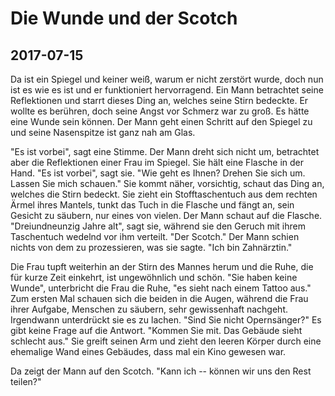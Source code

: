 # Die Wunde und der Scotch
## 2017-07-15

Da ist ein Spiegel und keiner weiß, warum er nicht zerstört wurde, doch nun ist es wie es ist und er funktioniert hervorragend. Ein Mann betrachtet seine Reflektionen und starrt dieses Ding an, welches seine Stirn bedeckte. Er wollte es berühren, doch seine Angst vor Schmerz war zu groß. Es hätte eine Wunde sein können. Der Mann geht einen Schritt auf den Spiegel zu und seine Nasenspitze ist ganz nah am Glas.

"Es ist vorbei", sagt eine Stimme. Der Mann dreht sich nicht um, betrachtet aber die Reflektionen einer Frau im Spiegel. Sie hält eine Flasche in der Hand. "Es ist vorbei", sagt sie. "Wie geht es Ihnen? Drehen Sie sich um. Lassen Sie mich schauen." Sie kommt näher, vorsichtig, schaut das Ding an, welches die Stirn bedeckt. Sie zieht ein Stofftaschentuch aus dem rechten Ärmel ihres Mantels, tunkt das Tuch in die Flasche und fängt an, sein Gesicht zu säubern, nur eines von vielen. Der Mann schaut auf die Flasche. "Dreiundneunzig Jahre alt", sagt sie, während sie den Geruch mit ihrem Taschentuch wedelnd vor ihm verteilt. "Der Scotch." Der Mann schien nichts von dem zu prozessieren, was sie sagte. "Ich bin Zahnärztin."

Die Frau tupft weiterhin an der Stirn des Mannes herum und die Ruhe, die für kurze Zeit einkehrt, ist ungewöhnlich und schön. "Sie haben keine Wunde", unterbricht die Frau die Ruhe, "es sieht nach einem Tattoo aus." Zum ersten Mal schauen sich die beiden in die Augen, während die Frau ihrer Aufgabe, Menschen zu säubern, sehr gewissenhaft nachgeht. Irgendwann unterdrückt sie es zu lachen. "Sind Sie nicht Opernsänger?" Es gibt keine Frage auf die Antwort. "Kommen Sie mit. Das Gebäude sieht schlecht aus." Sie greift seinen Arm und zieht den leeren Körper durch eine ehemalige Wand eines Gebäudes, dass mal ein Kino gewesen war.

Da zeigt der Mann auf den Scotch. "Kann ich -- können wir uns den Rest teilen?"
